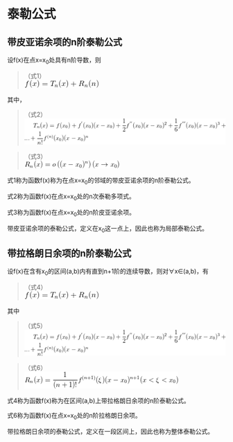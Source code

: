 # 泰勒公式

## 带皮亚诺余项的n阶泰勒公式

设f(x)在点x=x<sub>0</sub>处具有n阶导数，则

>（式1）  
![f(x) = T_n(x) + R_n(n)](1.gif)

其中，

>（式2）  
![T_n(x) = f(x_0) + f^{'}(x_0)(x-x_0) + \frac{1}{2}f^{''}(x_0)(x-x_0)^2 + \frac{1}{6}f^{'''}(x_0)(x-x_0)^3 + ... + \frac{1}{n!}f^{(n)}(x_0)(x-x_0)^n](2.gif)

>（式3）  
![R_n(x)=o\left ( (x-x_0)^n \right ) (x\rightarrow x_0)](3.gif)

式1称为函数f(x)称为在点x=x<sub>0</sub>的邻域的带皮亚诺余项的n阶泰勒公式。

式2称为函数f(x)在点x=x<sub>0</sub>处的n次泰勒多项式。

式3称为函数f(x)在点x=x<sub>0</sub>处的n阶皮亚诺余项。

带皮亚诺余项的泰勒公式，定义在x<sub>0</sub>这一点上，因此也称为局部泰勒公式。

## 带拉格朗日余项的n阶泰勒公式

设f(x)在含有x<sub>0</sub>的区间(a,b)内有直到n+1阶的连续导数，则对∀x∈(a,b)，有

>（式4）  
![](1.gif)

其中
>（式5）  
![](2.gif)

>（式6）  
![R_n(x)=\frac{1}{(n+1)!}f^{(n+1)}(\xi)(x-x_0)^{n+1} (x<\xi<x_0)](4.gif)

式4称为函数f(x)称为在区间(a,b)上带拉格朗日余项的n阶泰勒公式。

式6称为函数f(x)在点x=x<sub>0</sub>处的n阶拉格朗日余项。

带拉格朗日余项的泰勒公式，定义在一段区间上，因此也称为整体泰勒公式。